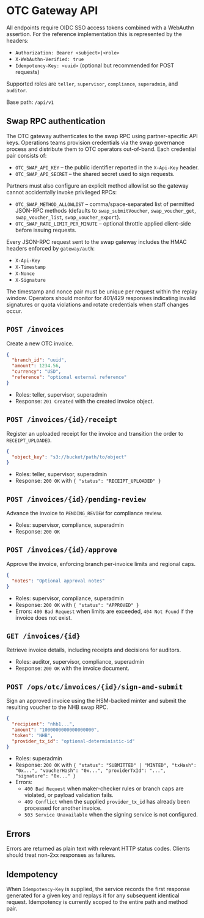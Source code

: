 # OTC Gateway API

All endpoints require OIDC SSO access tokens combined with a WebAuthn assertion. For the reference implementation this is represented by the headers:

- `Authorization: Bearer <subject>|<role>`
- `X-WebAuthn-Verified: true`
- `Idempotency-Key: <uuid>` (optional but recommended for POST requests)

Supported roles are `teller`, `supervisor`, `compliance`, `superadmin`, and `auditor`.

Base path: `/api/v1`

## Swap RPC authentication

The OTC gateway authenticates to the swap RPC using partner-specific API keys. Operations teams provision credentials via the swap governance process and distribute them to OTC operators out-of-band. Each credential pair consists of:

- `OTC_SWAP_API_KEY` – the public identifier reported in the `X-Api-Key` header.
- `OTC_SWAP_API_SECRET` – the shared secret used to sign requests.

Partners must also configure an explicit method allowlist so the gateway cannot accidentally invoke privileged RPCs:

- `OTC_SWAP_METHOD_ALLOWLIST` – comma/space-separated list of permitted JSON-RPC methods (defaults to `swap_submitVoucher`, `swap_voucher_get`, `swap_voucher_list`, `swap_voucher_export`).
- `OTC_SWAP_RATE_LIMIT_PER_MINUTE` – optional throttle applied client-side before issuing requests.

Every JSON-RPC request sent to the swap gateway includes the HMAC headers enforced by `gateway/auth`:

- `X-Api-Key`
- `X-Timestamp`
- `X-Nonce`
- `X-Signature`

The timestamp and nonce pair must be unique per request within the replay window. Operators should monitor for 401/429 responses indicating invalid signatures or quota violations and rotate credentials when staff changes occur.

## `POST /invoices`
Create a new OTC invoice.

```json
{
  "branch_id": "uuid",
  "amount": 1234.56,
  "currency": "USD",
  "reference": "optional external reference"
}
```

- Roles: teller, supervisor, superadmin
- Response: `201 Created` with the created invoice object.

## `POST /invoices/{id}/receipt`
Register an uploaded receipt for the invoice and transition the order to `RECEIPT_UPLOADED`.

```json
{
  "object_key": "s3://bucket/path/to/object"
}
```

- Roles: teller, supervisor, superadmin
- Response: `200 OK` with `{ "status": "RECEIPT_UPLOADED" }`

## `POST /invoices/{id}/pending-review`
Advance the invoice to `PENDING_REVIEW` for compliance review.

- Roles: supervisor, compliance, superadmin
- Response: `200 OK`

## `POST /invoices/{id}/approve`
Approve the invoice, enforcing branch per-invoice limits and regional caps.

```json
{
  "notes": "Optional approval notes"
}
```

- Roles: supervisor, compliance, superadmin
- Response: `200 OK` with `{ "status": "APPROVED" }`
- Errors: `400 Bad Request` when limits are exceeded, `404 Not Found` if the invoice does not exist.

## `GET /invoices/{id}`
Retrieve invoice details, including receipts and decisions for auditors.

- Roles: auditor, supervisor, compliance, superadmin
- Response: `200 OK` with the invoice document.

## `POST /ops/otc/invoices/{id}/sign-and-submit`
Sign an approved invoice using the HSM-backed minter and submit the resulting voucher to the NHB swap RPC.

```json
{
  "recipient": "nhb1...",
  "amount": "1000000000000000000",
  "token": "NHB",
  "provider_tx_id": "optional-deterministic-id"
}
```

- Roles: superadmin
- Response: `200 OK` with `{ "status": "SUBMITTED" | "MINTED", "txHash": "0x...", "voucherHash": "0x...", "providerTxId": "...", "signature": "0x..." }`
- Errors:
  - `400 Bad Request` when maker-checker rules or branch caps are violated, or payload validation fails.
  - `409 Conflict` when the supplied `provider_tx_id` has already been processed for another invoice.
  - `503 Service Unavailable` when the signing service is not configured.

## Errors

Errors are returned as plain text with relevant HTTP status codes. Clients should treat non-2xx responses as failures.

## Idempotency

When `Idempotency-Key` is supplied, the service records the first response generated for a given key and replays it for any subsequent identical request. Idempotency is currently scoped to the entire path and method pair.
